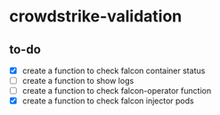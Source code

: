 # crowdstrike-validation

## to-do
- [x] create a function to check falcon container status
- [ ] create a function to show logs
- [ ] create a function to check falcon-operator function
- [x] create a function to check falcon injector pods